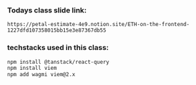 ### Todays class slide link:

```link
https://petal-estimate-4e9.notion.site/ETH-on-the-frontend-1227dfd107358015bb15e3e87367db55
```


### techstacks used in this class:

```bash
npm install @tanstack/react-query
npm install viem
npm add wagmi viem@2.x
```